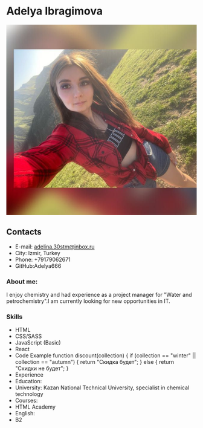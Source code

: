 # Adelya Ibragimova
![photo](/photo.jpeg/ "фото")
## Contacts
+ E-mail: adelina.30stm@inbox.ru
+ City: Izmir, Turkey
+ Phone: +79179062671
+ GitHub:Adelya666
### About me:
I enjoy chemistry and had experience as a project manager for "Water and petrochemistry".I am currently looking for new opportunities in IT.
### Skills
+ HTML
+ CSS/SASS
+ JavaScript (Basic)
+ React
+ Code Example
function discount(сollection) {
  if (сollection == "winter" || сollection == "autumn") {
    return "Скидка будет";
  } else {
    return "Скидки не будет";
  }
+ Experience
+ Education:
+ University: Kazan National Technical University, specialist in chemical technology
+ Courses:
+ HTML Academy
+ English:
+ B2
